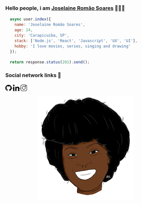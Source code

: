 ### Hello people, i am [Joselaine Romão Soares](https://github.com/joselainejrs/joselainejrs/) 🙋🏾‍♀️

```javascript
  async user.index({
    name: 'Joselaine Romão Soares',
    age: 24,
    city: 'Carapicuiba, SP',
    stack: ['Node.js', 'React', 'Javascript', 'UX', 'UI'],
    hobby: 'I love movies, series, singing and drawing'
  });
  
  return response.status(201).send();
```

### Social network links 🔗
<p float="left">
  <a href="https://github.com/joselainejrs">
    <img src="https://github.com/joselainejrs/joselainejrs/blob/master/img/icon/github-image.svg"  align="middle" width="20px" />
  </a>
  <a href="https://www.linkedin.com/in/joselaine-soares/">
    <img src="https://github.com/joselainejrs/joselainejrs/blob/master/img/icon/linkedin.svg"  align="middle" width="20px"/>
  </a>
  <a href="https://www.instagram.com/lainecreating/">
    <img src="https://github.com/joselainejrs/joselainejrs/blob/master/img/icon/instagram.svg"  align="middle" width="20px"/>
  </a>
</p>

<p align="center">
  <img  src="https://github.com/joselainejrs/joselainejrs/blob/master/img/joselaine.png" alt="Imagem Joselaine">
</p>

<!--
**joselainejrs/joselainejrs** is a ✨ _special_ ✨ repository because its `README.md` (this file) appears on your GitHub profile.

Here are some ideas to get you started:

- 🔭 I’m currently working on ...
- 🌱 I’m currently learning ...
- 👯 I’m looking to collaborate on ...
- 🤔 I’m looking for help with ...
- 💬 Ask me about ...
- 📫 How to reach me: ...
- 😄 Pronouns: ...
- ⚡ Fun fact: ...
-->

